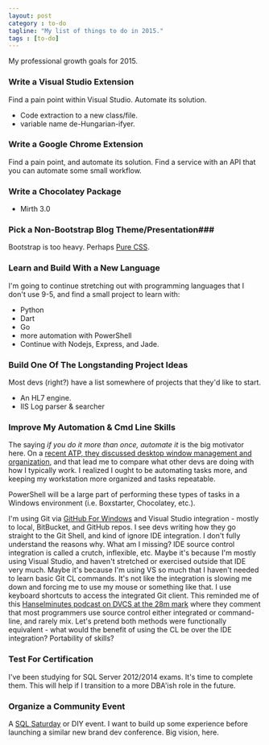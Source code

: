 ```yaml
---
layout: post
category : to-do
tagline: "My list of things to do in 2015."
tags : [to-do]
---
```


My professional growth goals for 2015.

### Write a Visual Studio Extension ###

Find a pain point within Visual Studio. Automate its solution. 

- Code extraction to a new class/file. 
- variable name de-Hungarian-ifyer.

### Write a Google Chrome Extension ###

Find a pain point, and automate its solution. Find a service with an API that you can automate some small workflow.

### Write a Chocolatey Package ###

- Mirth 3.0

### Pick a Non-Bootstrap Blog Theme/Presentation###

Bootstrap is too heavy. Perhaps [Pure CSS](http://purecss.io/).

### Learn and Build With a New Language ###

I'm going to continue stretching out with programming languages that I don't use 9-5, and find a small project to learn with:

- Python
- Dart
- Go
- more automation with PowerShell
- Continue with Nodejs, Express, and Jade.

### Build One Of The Longstanding Project Ideas ###

Most devs (right?) have a list somewhere of projects that they'd like to start.

- An HL7 engine. 
- IIS Log parser & searcher


### Improve My Automation & Cmd Line Skills ###

The saying *if you do it more than once, automate it* is the big motivator here. On a [recent ATP, they discussed desktop window management and organization](https://overcast.fm/podcasts/episode/2701876337436#t=5571), and that lead me to compare what other devs are doing with how I typically work. I realized I ought to be automating tasks more, and keeping my workstation more organized and tasks repeatable.

PowerShell will be a large part of performing these types of tasks in a Windows environment (i.e. Boxstarter, Chocolatey, etc.).

I'm using Git via [GitHub For Windows](https://windows.github.com/) and Visual Studio integration - mostly to local, BitBucket, and GitHub repos. I see devs writing how they go straight to the Git Shell, and kind of ignore IDE integration. I don't fully understand the reasons why. What am I missing? IDE source control integration is called a crutch, inflexible, etc. Maybe it's because I'm mostly using Visual Studio, and haven't stretched or exercised outside that IDE very much.  Maybe it's because I'm using VS so much that I haven't needed to learn basic Git CL commands. It's not like the integration is slowing me down and forcing me to use my mouse or something like that. I use keyboard shortcuts to access the integrated Git client. This reminded me of this [Hanselminutes podcast on DVCS at the 28m mark](http://hanselminutes.com/231/eric-sink-on-distributed-version-control-systems) where they comment that most programmers use source control either integrated or command-line, and rarely mix. Let's pretend both methods were functionally equivalent - what would the benefit of using the CL be over the IDE integration? Portability of skills?   

### Test For Certification ###

I've been studying for SQL Server 2012/2014 exams. It's time to complete them. This will help if I transition to a more DBA'ish role in the future.  

### Organize a Community Event ###

A [SQL Saturday](https://www.sqlsaturday.com) or DIY event. I want to build up some experience before launching a similar new brand dev conference. Big vision, here. 
